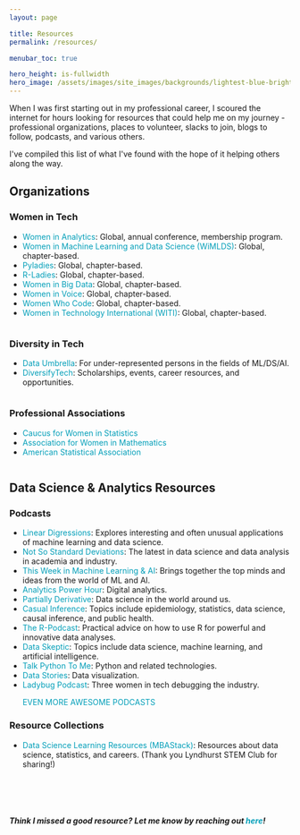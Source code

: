 ```yaml
---
layout: page

title: Resources
permalink: /resources/

menubar_toc: true

hero_height: is-fullwidth
hero_image: /assets/images/site_images/backgrounds/lightest-blue-bright.png
---
```


When I was first starting out in my professional career, I scoured the internet for hours looking for resources that could help me on my journey - professional organizations, places to volunteer, slacks to join, blogs to follow, podcasts, and various others.

I've compiled this list of what I've found with the hope of it helping others along the way.


## Organizations

### Women in Tech
- <a href="https://womeninanalytics.com" target="_blank" style="text-decoration: none; color:#039fb9">Women in Analytics</a>: Global, annual conference, membership program.
- <a href="https://wimlds.org" target="_blank" style="text-decoration: none; color:#039fb9">Women in Machine Learning and Data Science (WiMLDS)</a>: Global, chapter-based.
- <a href="https://pyladies.com/" target="_blank" style="text-decoration: none; color:#039fb9">Pyladies</a>: Global, chapter-based.
- <a href="https://rladies.org/" target="_blank" style="text-decoration: none; color:#039fb9">R-Ladies</a>: Global, chapter-based.
- <a href="https://www.womeninbigdata.org/" target="_blank" style="text-decoration: none; color:#039fb9">Women in Big Data</a>: Global, chapter-based.
- <a href="https://womeninvoice.org/" target="_blank" style="text-decoration: none; color:#039fb9">Women in Voice</a>: Global, chapter-based.
- <a href="https://www.womenwhocode.com/" target="_blank" style="text-decoration: none; color:#039fb9">Women Who Code</a>: Global, chapter-based.
- <a href="https://witi.com/" target="_blank" style="text-decoration: none; color:#039fb9">Women in Technology International (WITI)</a>: Global, chapter-based.
<p style="line-height:0.01">&nbsp;</p>

### Diversity in Tech
- <a href="https://www.dataumbrella.org/" target="_blank" style="text-decoration: none; color:#039fb9">Data Umbrella</a>: For under-represented persons in the fields of ML/DS/AI.
- <a href="https://www.diversifytech.co/" target="_blank" style="text-decoration: none; color:#039fb9">DiversifyTech</a>: Scholarships, events, career resources, and opportunities.
<p style="line-height:0.01">&nbsp;</p>

### Professional Associations
- <a href="https://cwstat.org/" target="_blank" style="text-decoration: none; color:#039fb9">Caucus for Women in Statistics</a>
- <a href="https://awm-math.org/" target="_blank" style="text-decoration: none; color:#039fb9">Association for Women in Mathematics</a>
- <a href="https://www.amstat.org/" target="_blank" style="text-decoration: none; color:#039fb9">American Statistical Association</a>
<p style="line-height:0.01">&nbsp;</p>

## Data Science & Analytics Resources

### Podcasts
- <a href="http://lineardigressions.com/" target="_blank" style="text-decoration: none; color:#039fb9">Linear Digressions</a>: Explores interesting and often unusual applications of machine learning and data science.
- <a href="https://nssdeviations.com/" target="_blank" style="text-decoration: none; color:#039fb9">Not So Standard Deviations</a>: The latest in data science and data analysis in academia and industry.
- <a href="https://twimlai.com/" target="_blank" style="text-decoration: none; color:#039fb9">This Week in Machine Learning & AI</a>: Brings together the top minds and ideas from the world of ML and AI.
- <a href="https://analyticshour.io/" target="_blank" style="text-decoration: none; color:#039fb9">Analytics Power Hour</a>: Digital analytics.
- <a href="http://partiallyderivative.com/" target="_blank" style="text-decoration: none; color:#039fb9">Partially Derivative</a>: Data science in the world around us.
- <a href="https://casualinfer.libsyn.com/" target="_blank" style="text-decoration: none; color:#039fb9">Casual Inference</a>: Topics include epidemiology, statistics, data science, causal inference, and public health.
- <a href="https://r-podcast.org/" target="_blank" style="text-decoration: none; color:#039fb9">The R-Podcast</a>: Practical advice on how to use R for powerful and innovative data analyses.
- <a href="https://dataskeptic.com/" target="_blank" style="text-decoration: none; color:#039fb9">Data Skeptic</a>: Topics include data science, machine learning, and artificial intelligence.
- <a href="https://talkpython.fm/" target="_blank" style="text-decoration: none; color:#039fb9">Talk Python To Me</a>: Python and related technologies.
- <a href="https://datastori.es/" target="_blank" style="text-decoration: none; color:#039fb9">Data Stories</a>: Data visualization.
- <a href="https://www.ladybug.dev/" target="_blank" style="text-decoration: none; color:#039fb9">Ladybug Podcast</a>: Three women in tech debugging the industry.

<a href="https://github.com/rShetty/awesome-podcasts" target="_blank" style="text-decoration: none; color:#039fb9">  &nbsp; &nbsp; &nbsp; EVEN MORE AWESOME PODCASTS</a>

### Resource Collections
- <a href="https://www.mbastack.org/data-science-learning-resources/" target="_blank" style="text-decoration: none; color:#039fb9">Data Science Learning Resources (MBAStack)</a>: Resources about data science, statistics, and careers. (Thank you Lyndhurst STEM Club for sharing!)



<br><br><br>
##### Think I missed a good resource? Let me know by reaching out <a href="https://laurburke.github.io/contact/" style="text-decoration: none; color:#039fb9">here</a>!

